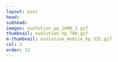 ```yaml
---
layout: post
head: 
subhead:
images: evolution_pp_1000_1.gif
thumbnail: evolution_hp_780.gif
m-thumbnail: evolution_mobile_hp_332.gif
col: 2
order: 12
---
```

